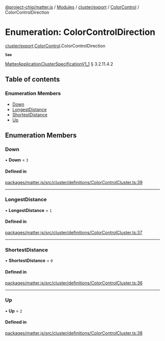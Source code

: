 [@project-chip/matter.js](../README.md) / [Modules](../modules.md) / [cluster/export](../modules/cluster_export.md) / [ColorControl](../modules/cluster_export.ColorControl.md) / ColorControlDirection

# Enumeration: ColorControlDirection

[cluster/export](../modules/cluster_export.md).[ColorControl](../modules/cluster_export.ColorControl.md).ColorControlDirection

**`See`**

[MatterApplicationClusterSpecificationV1_1](../interfaces/spec_export.MatterApplicationClusterSpecificationV1_1.md) § 3.2.11.4.2

## Table of contents

### Enumeration Members

- [Down](cluster_export.ColorControl.ColorControlDirection.md#down)
- [LongestDistance](cluster_export.ColorControl.ColorControlDirection.md#longestdistance)
- [ShortestDistance](cluster_export.ColorControl.ColorControlDirection.md#shortestdistance)
- [Up](cluster_export.ColorControl.ColorControlDirection.md#up)

## Enumeration Members

### Down

• **Down** = ``3``

#### Defined in

[packages/matter.js/src/cluster/definitions/ColorControlCluster.ts:39](https://github.com/project-chip/matter.js/blob/3adaded6/packages/matter.js/src/cluster/definitions/ColorControlCluster.ts#L39)

___

### LongestDistance

• **LongestDistance** = ``1``

#### Defined in

[packages/matter.js/src/cluster/definitions/ColorControlCluster.ts:37](https://github.com/project-chip/matter.js/blob/3adaded6/packages/matter.js/src/cluster/definitions/ColorControlCluster.ts#L37)

___

### ShortestDistance

• **ShortestDistance** = ``0``

#### Defined in

[packages/matter.js/src/cluster/definitions/ColorControlCluster.ts:36](https://github.com/project-chip/matter.js/blob/3adaded6/packages/matter.js/src/cluster/definitions/ColorControlCluster.ts#L36)

___

### Up

• **Up** = ``2``

#### Defined in

[packages/matter.js/src/cluster/definitions/ColorControlCluster.ts:38](https://github.com/project-chip/matter.js/blob/3adaded6/packages/matter.js/src/cluster/definitions/ColorControlCluster.ts#L38)
